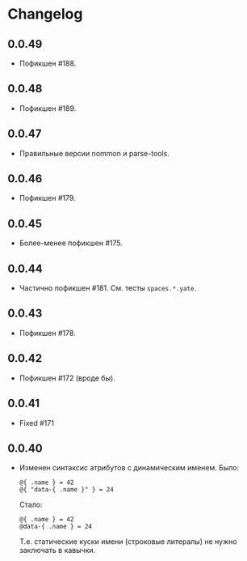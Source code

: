 Changelog
=========

0.0.49
------

  * Пофикшен #188.

0.0.48
------

  * Пофикшен #189.

0.0.47
------

  * Правильные версии nommon и parse-tools.

0.0.46
------

  * Пофикшен #179.

0.0.45
------

  * Более-менее пофикшен #175.

0.0.44
------

  * Частично пофикшен #181. См. тесты `spaces.*.yate`.

0.0.43
------

  * Пофикшен #178.

0.0.42
------

  * Пофикшен #172 (вроде бы).

0.0.41
------

  * Fixed #171

0.0.40
------

  * Изменен синтаксис атрибутов с динамическим именем.
    Было:

        @{ .name } = 42
        @{ "data-{ .name }" } = 24

    Стало:

        @{ .name } = 42
        @data-{ .name } = 24

    Т.е. статические куски имени (строковые литералы) не нужно заключать в кавычки.

